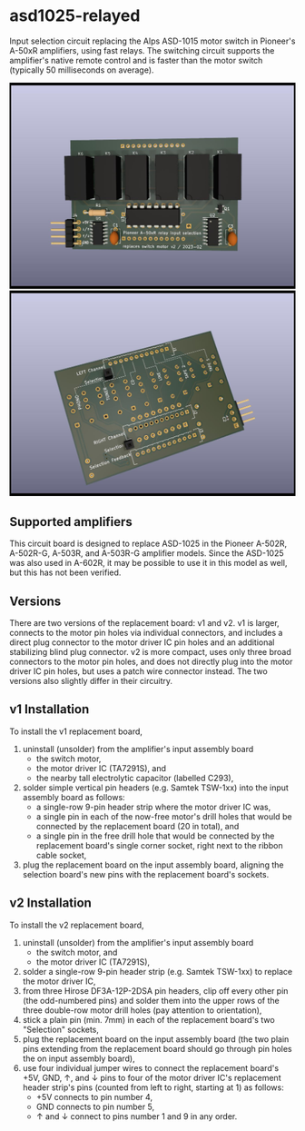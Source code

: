 # asd1025-relayed
Input selection circuit replacing the Alps ASD-1015 motor switch in Pioneer's A-50xR amplifiers, using fast relays. The switching circuit supports the amplifier's native remote control and is faster than the motor switch (typically 50 milliseconds on average).

![3D rendering of the circuit board version 2, top view](asd1025-relayed-v2/rendering1.jpg)
![3D rendering of the circuit board version 2, bottom view](asd1025-relayed-v2/rendering2.jpg)

## Supported amplifiers
This circuit board is designed to replace ASD-1025 in the Pioneer A-502R, A-502R-G, A-503R, and A-503R-G amplifier models. Since the ASD-1025 was also used in A-602R, it may be possible to use it in this model as well, but this has not been verified.

## Versions
There are two versions of the replacement board: v1 and v2.
v1 is larger, connects to the motor pin holes via individual connectors, and includes a direct plug connector to the motor driver IC pin holes and an additional stabilizing blind plug connector.
v2 is more compact, uses only three broad connectors to the motor pin holes, and does not directly plug into the motor driver IC pin holes, but uses a patch wire connector instead.
The two versions also slightly differ in their circuitry.

## v1 Installation
To install the v1 replacement board,
1. uninstall (unsolder) from the amplifier's input assembly board
   - the switch motor,
   - the motor driver IC (TA7291S), and
   - the nearby tall electrolytic capacitor (labelled C293),
2. solder simple vertical pin headers (e.g. Samtek TSW-1xx) into the input assembly board as follows:
   - a single-row 9-pin header strip where the motor driver IC was,
   - a single pin in each of the now-free motor's drill holes that would be connected by the replacement board (20 in total), and
   - a single pin in the free drill hole that would be connected by the replacement board's single corner socket, right next to the ribbon cable socket,
3. plug the replacement board on the input assembly board, aligning the selection board's new pins with the replacement board's sockets.

## v2 Installation
To install the v2 replacement board,
1. uninstall (unsolder) from the amplifier's input assembly board
   - the switch motor, and
   - the motor driver IC (TA7291S),
2. solder a single-row 9-pin header strip (e.g. Samtek TSW-1xx) to replace the motor driver IC,
3. from three Hirose DF3A-12P-2DSA pin headers, clip off every other pin (the odd-numbered pins) and solder them into the upper rows of the three double-row motor drill holes (pay attention to orientation),
4. stick a plain pin (min. 7mm) in each of the replacement board's two "Selection" sockets,
5. plug the replacement board on the input assembly board (the two plain pins extending from the replacement board should go through pin holes the on input assembly board),
6. use four individual jumper wires to connect the replacement board's +5V, GND, ↑, and ↓ pins to four of the motor driver IC's replacement header strip's pins (counted from left to right, starting at 1) as follows:
   - +5V connects to pin number 4,
   - GND connects to pin number 5,
   - ↑ and ↓ connect to pins number 1 and 9 in any order.
